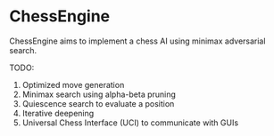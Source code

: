 # ChessEngine

ChessEngine aims to implement a chess AI using minimax adversarial search.

TODO: 
1. Optimized move generation
2. Minimax search using alpha-beta pruning
3. Quiescence search to evaluate a position
4. Iterative deepening
5. Universal Chess Interface (UCI) to communicate with GUIs
